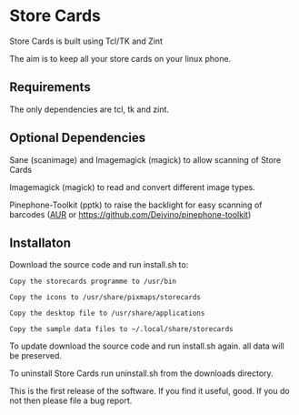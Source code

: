 # Store Cards

Store Cards is built using Tcl/TK and Zint

The aim is to keep all your store cards on your linux phone.

## Requirements
The only dependencies are tcl, tk and zint.

## Optional Dependencies
Sane (scanimage) and Imagemagick (magick) to allow scanning of Store Cards

Imagemagick (magick) to read and convert different image types.

Pinephone-Toolkit (pptk) to raise the backlight for easy scanning of barcodes ([AUR](https://aur.archlinux.org/packages/pinephone-toolkit-git/) or https://github.com/Dejvino/pinephone-toolkit)

## Installaton

Download the source code and run install.sh to:

	Copy the storecards programme to /usr/bin

	Copy the icons to /usr/share/pixmaps/storecards

	Copy the desktop file to /usr/share/applications

	Copy the sample data files to ~/.local/share/storecards

To update download the source code and run install.sh again. all data will be preserved.

To uninstall Store Cards run uninstall.sh from the downloads directory.


This is the first release of the software. If you find it useful, good. If you do not then please file a bug report.
